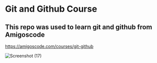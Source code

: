 # Git and Github Course

## This repo was used to learn git and github from Amigoscode

https://amigoscode.com/courses/git-github

![Screenshot (17)](https://user-images.githubusercontent.com/102044949/192099535-e32ed848-ae31-49fa-9f70-6741f730c708.png)

